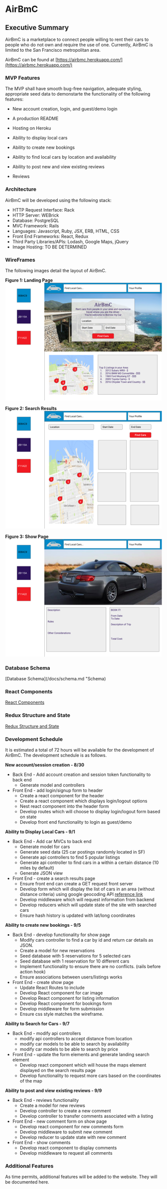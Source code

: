 # AirBmC

## Executive Summary

AirBmC is a marketplace to connect people willing to rent their cars to people who do not own and require the use of one. Currently, AirBmC is limited to the San Francisco metropolitan area.

AirBmC can be found at
[https://airbmc.herokuapp.com/](https://airbmc.herokuapp.com/)

### MVP Features

The MVP shall have smooth bug-free navigation, adequate styling, appropriate seed data to demonstarte the functionality of the following features:
* New account creation, login, and guest/demo login
* A production README
* Hosting on Heroku
* Ability to display local cars
* Ability to create new bookings
* Ability to find local cars by location and availability
* Ability to post new and view existing reviews

* Reviews

### Architecture
AirBmC will be developed using the following stack:

* HTTP Request Interface: Rack
* HTTP Server: WEBrick
* Database: PostgreSQL
* MVC Framework: Rails
* Languages: Javascript, Ruby, JSX, ERB, HTML, CSS
* Front End Frameworks: React, Redux
* Third Party Libraries/APIs: Lodash, Google Maps, jQuery
* Image Hosting: TO BE DETERMINED

### WireFrames
The following images detail the layout of AirBmC.

**Figure 1: Landing Page**
![alt text](/docs/wireframes/LandingPage.png "Landing Page")

**Figure 2: Search Results**
![alt text](/docs/wireframes/SearchResults.png "Search Results")

**Figure 3: Show Page**
![alt text](/docs/wireframes/ShowPage.png "Show Page")

### Database Schema
[Database Schema](/docs/schema.md "Schema)  

### React Components
[React Components](/docs/component-hierarchy.md "React Components")  

### Redux Structure and State
[Redux Structure and State](/docs/redux-structure.md "React Components")  


### Development Schedule
It is estimated a total of 72 hours will be available for the development of AirBmC. The development schedule is as follows.

**New account/session creation - 8/30**
* Back End - Add account creation and session token functionality to back end
  * Generate model and controllers
* Front End - add login/signup form to header
  * Create a react component for the header
  * Create a react component which displays login/logout options
  * Nest react component into the header form
  * Develop routes which will choose to display login/logout form based on state
  * Develop front end functionality to login as guest/demo

**Ability to Display Local Cars - 9/1**
* Back End - Add car MVCs to back end
  * Generate model for cars
  * Generate seed data (25 car postings randomly located in SF)
  * Generate api controllers to find 5 popular listings
  * Generate api controller to find cars in a within a certain distance (10 miles by default)
  * Generate JSON view
* Front End - create a search results page
  * Ensure front end can create a GET request front server
  * Develop form which will display the list of cars in an area (without distance criteria) using google geocoding API [reference link](https://developers.google.com/maps/documentation/javascript/geocoding)
  * Develop middleware which will request information from backend
  * Develop reducers which will update state of the site with searched cars
  * Ensure hash history is updated with lat/long coordinates

**Ability to create new bookings - 9/5**
* Back End - develop functionality for show page
  * Modify cars controller to find a car by id and return car details as JSON.
  * Create a model for new reservations
  * Seed database with 5 reservations for 5 selected cars
  * Seed database with 1 reservation for 10 different cars
  * Implement functionality to ensure there are no conflicts. (rails before action hook)
  * Ensure associations between users/listings works
* Front End - create show page
  * Update React Routes to include
  * Develop React component for car image
  * Develop React component for listing information
  * Develop React component for bookings form
  * Develop middleware for form submission
  * Ensure css style matches the wireframe.

**Ability to Search for Cars - 9/7**
* Back End - modify api controllers
  * modify api controllers to accept distance from location
  * modify car models to be able to search by availability
  * modify car models to be able to search by price
* Front End - update the form elements and generate landing search element
  * Develop react component which will house the maps element displayed on the search results page
  * Develop functionality to request more cars based on the coordinates of the map

**Ability to post and view existing reviews - 9/9**
* Back End - reviews functionality
  * Create a model for new reviews
  * Develop controller to create a new comment
  * Develop controller to transfer comments associated with a listing
* Front End - new comment form on show page
  * Develop react component for new comments form
  * Develop middleware to submit new comment
  * Develop reducer to update state with new comment
* Front End - show comments
  * Develop react component to display comments
  * Develop middleware to request all comments

### Additional Features
As time permits, additional features will be added to the website. They will be documented here.
